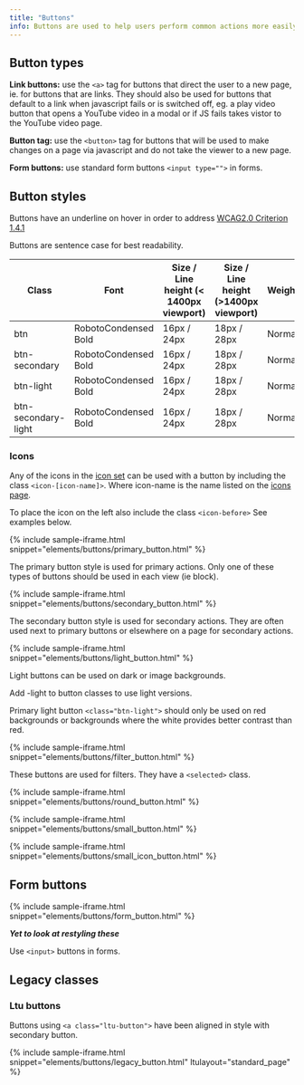 ```yaml
---
title: "Buttons"
info: Buttons are used to help users perform common actions more easily and direct them through a workflow.
---
```


## Button types

**Link buttons:** use the `<a>` tag for buttons that direct the user to a new page, ie. for buttons that are links. They should also be used for buttons that default to a link when javascript fails or is switched off, eg. a play video button that opens a YouTube video in a modal or if JS fails takes vistor to the YouTube video page.</p>

**Button tag:** use the `<button>` tag for buttons that will be used to make changes on a page via javascript and do not take the viewer to a new page.

**Form buttons:** use standard form buttons `<input type="">` in forms.

## Button styles

Buttons have an underline on hover in order to address [WCAG2.0 Criterion 1.4.1](https://www.w3.org/TR/UNDERSTANDING-WCAG20/visual-audio-contrast-without-color.html)

Buttons are sentence case for best readability.

| Class                 | Font                 | Size / Line height \(< 1400px viewport\) | Size / Line height \(>1400px viewport\) | Weight |
|-----------------------|----------------------|------------------------------------------|-----------------------------------------|--------|
| btn                   | RobotoCondensed Bold | 16px / 24px                              | 18px / 28px                             | Normal |
| btn\-secondary        | RobotoCondensed Bold | 16px / 24px                              | 18px / 28px                             | Normal |
| btn\-light            | RobotoCondensed Bold | 16px / 24px                              | 18px / 28px                             | Normal |
| btn\-secondary\-light | RobotoCondensed Bold | 16px / 24px                              | 18px / 28px                             | Normal |

### Icons

Any of the icons in the [icon set](/foundations/icons/) can be used with a button by including the class `<icon-[icon-name]>`. Where icon-name is the name listed on the [icons page](/foundations/icons/).

To place the icon on the left also include the class `<icon-before>` See examples below.


{% include sample-iframe.html snippet="elements/buttons/primary_button.html" %}

The primary button style is used for primary actions. Only one of these types of buttons should be used in each view (ie block).

{% include sample-iframe.html snippet="elements/buttons/secondary_button.html" %}

The secondary button style is used for secondary actions. They are often used next to primary buttons or elsewhere on a page for secondary actions.

{% include sample-iframe.html snippet="elements/buttons/light_button.html" %}

Light buttons can be used on dark or image backgrounds.

Add -light to button classes to use light versions.

Primary light button `<class="btn-light">` should only be used on red backgrounds or backgrounds where the white provides better contrast than red.

{% include sample-iframe.html snippet="elements/buttons/filter_button.html" %}

These buttons are used for filters. They have a `<selected>` class.

{% include sample-iframe.html snippet="elements/buttons/round_button.html" %}

{% include sample-iframe.html snippet="elements/buttons/small_button.html" %}

{% include sample-iframe.html snippet="elements/buttons/small_icon_button.html" %}

## Form buttons

{% include sample-iframe.html snippet="elements/buttons/form_button.html" %}

**_Yet to look at restyling these_**

Use `<input>` buttons in forms.

## Legacy classes

### Ltu buttons

Buttons using `<a class="ltu-button">` have been aligned in style with secondary button.

{% include sample-iframe.html snippet="elements/buttons/legacy_button.html" ltulayout="standard_page" %}